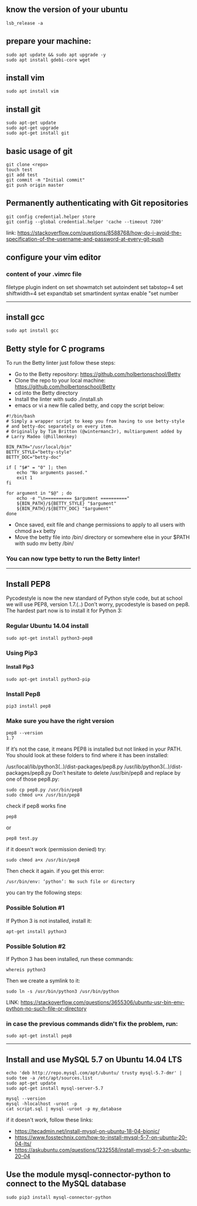 ## know the version of your ubuntu
```
lsb_release -a
```
## prepare your machine:
```
sudo apt update && sudo apt upgrade -y
sudo apt install gdebi-core wget
```
## install vim
```
sudo apt install vim
```
## install git
```
sudo apt-get update
sudo apt-get upgrade
sudo apt-get install git
```
## basic usage of git
```
git clone <repo>
touch test
git add test
git commit -m "Initial commit"
git push origin master
```
## Permanently authenticating with Git repositories
```
git config credential.helper store
git config --global credential.helper 'cache --timeout 7200'
```
link: https://stackoverflow.com/questions/8588768/how-do-i-avoid-the-specification-of-the-username-and-password-at-every-git-push
## configure your vim editor
### content of your .vimrc file
filetype plugin indent on
set showmatch
set autoindent
set tabstop=4
set shiftwidth=4
set expandtab
set smartindent
syntax enable
"set number

***

## install gcc
```
sudo apt install gcc
```
## Betty style for C programs
To run the Betty linter just follow these steps:

 - Go to the Betty repository: https://github.com/holbertonschool/Betty
 - Clone the repo to your local machine: https://github.com/holbertonschool/Betty
 - cd into the Betty directory
 - Install the linter with sudo ./install.sh
 - emacs or vi a new file called betty, and copy the script below:
```
#!/bin/bash
# Simply a wrapper script to keep you from having to use betty-style
# and betty-doc separately on every item.
# Originally by Tim Britton (@wintermanc3r), multiargument added by
# Larry Madeo (@hillmonkey)

BIN_PATH="/usr/local/bin"
BETTY_STYLE="betty-style"
BETTY_DOC="betty-doc"

if [ "$#" = "0" ]; then
    echo "No arguments passed."
    exit 1
fi

for argument in "$@" ; do
    echo -e "\n========== $argument =========="
    ${BIN_PATH}/${BETTY_STYLE} "$argument"
    ${BIN_PATH}/${BETTY_DOC} "$argument"
done
```
 - Once saved, exit file and change permissions to apply to all users with chmod a+x betty
 - Move the betty file into /bin/ directory or somewhere else in your $PATH with sudo mv betty /bin/
### You can now type betty <filename> to run the Betty linter!

***

## Install PEP8
Pycodestyle is now the new standard of Python style code, but at school we will use PEP8, version 1.7.(..) Don’t worry, pycodestyle is based on pep8. The hardest part now is to install it for Python 3:

### Regular Ubuntu 14.04 install
```
sudo apt-get install python3-pep8
```
### Using Pip3
#### Install Pip3
```
sudo apt-get install python3-pip
```
### Install Pep8
```
pip3 install pep8
```
### Make sure you have the right version
```
pep8 --version
1.7
```
If it’s not the case, it means PEP8 is installed but not linked in your PATH. You should look at these folders to find where it has been installed:

/usr/local/lib/python3(..)/dist-packages/pep8.py
/usr/lib/python3(..)/dist-packages/pep8.py
Don’t hesitate to delete /usr/bin/pep8 and replace by one of those pep8.py:
```
sudo cp pep8.py /usr/bin/pep8
sudo chmod u+x /usr/bin/pep8
```
check if pep8 works fine
```
pep8
```
or
```
pep8 test.py
```
if it doesn't work (permission denied)
try:
```
sudo chmod a+x /usr/bin/pep8
```
Then check it again.
if you get this error:
```
/usr/bin/env: ‘python’: No such file or directory
```
you can try the following steps:
### Possible Solution #1

If Python 3 is not installed, install it:
```
apt-get install python3
```
### Possible Solution #2

If Python 3 has been installed, run these commands:
```
whereis python3
```
Then we create a symlink to it:
```
sudo ln -s /usr/bin/python3 /usr/bin/python
```
LINK: https://stackoverflow.com/questions/3655306/ubuntu-usr-bin-env-python-no-such-file-or-directory
### in case the previous commands didn't fix the problem, run:
```
sudo apt-get install pep8
```

***
## Install and use MySQL 5.7 on Ubuntu 14.04 LTS
```
echo 'deb http://repo.mysql.com/apt/ubuntu/ trusty mysql-5.7-dmr' | sudo tee -a /etc/apt/sources.list
sudo apt-get update
sudo apt-get install mysql-server-5.7

mysql --version
mysql -hlocalhost -uroot -p
cat script.sql | mysql -uroot -p my_database
```
if it doesn't work, follow these links:
- https://tecadmin.net/install-mysql-on-ubuntu-18-04-bionic/
- https://www.fosstechnix.com/how-to-install-mysql-5-7-on-ubuntu-20-04-lts/
- https://askubuntu.com/questions/1232558/install-mysql-5-7-on-ubuntu-20-04
## Use the module mysql-connector-python to connect to the MySQL database
```
sudo pip3 install mysql-connector-python
```

